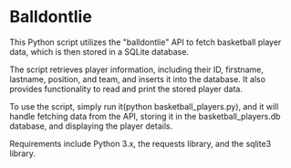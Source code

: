 # Balldontlie

This Python script utilizes the "balldontlie" API to fetch basketball player data, which is then stored in a SQLite database.

The script retrieves player information, including their ID, firstname, lastname, position, and team, and inserts it into the database. It also provides functionality to read and print the stored player data.

To use the script, simply run it(python basketball_players.py), and it will handle fetching data from the API, storing it in the basketball_players.db database, and displaying the player details.

Requirements include Python 3.x, the requests library, and the sqlite3 library.





